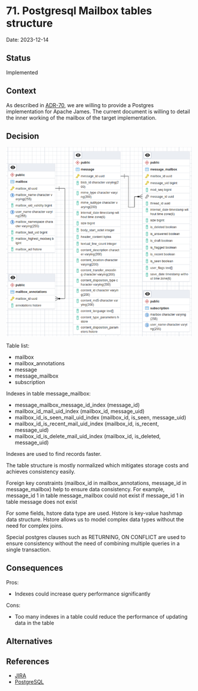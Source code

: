 # 71.  Postgresql Mailbox tables structure

Date: 2023-12-14

## Status

Implemented

## Context

As described in [ADR-70](link), we are willing to provide a Postgres implementation for Apache James.
The current document is willing to detail the inner working of the mailbox of the target implementation.

## Decision

![diagram for mailbox tables](img/adr-71-mailbox-tables-diagram.png)

Table list:
- mailbox
- mailbox_annotations
- message
- message_mailbox
- subscription

Indexes in table message_mailbox: 
- message_mailbox_message_id_index (message_id)
- mailbox_id_mail_uid_index (mailbox_id, message_uid)
- mailbox_id_is_seen_mail_uid_index (mailbox_id, is_seen, message_uid)
- mailbox_id_is_recent_mail_uid_index (mailbox_id, is_recent, message_uid)
- mailbox_id_is_delete_mail_uid_index (mailbox_id, is_deleted, message_uid)

Indexes are used to find records faster.

The table structure is mostly normalized which mitigates storage costs and achieves consistency easily.

Foreign key constraints (mailbox_id in mailbox_annotations, message_id in message_mailbox) help to ensure data consistency. For example, message_id 1 in table message_mailbox could not exist if message_id 1 in table message does not exist  

For some fields, hstore data type are used. Hstore is key-value hashmap data structure. Hstore allows us to model complex data types without the need for complex joins.

Special postgres clauses such as RETURNING, ON CONFLICT are used to ensure consistency without the need of combining multiple queries in a single transaction.

## Consequences

Pros:
- Indexes could increase query performance significantly

Cons:
- Too many indexes in a table could reduce the performance of updating data in the table

## Alternatives

## References

- [JIRA](https://issues.apache.org/jira/browse/JAMES-2586)
- [PostgreSQL](https://www.postgresql.org/)



